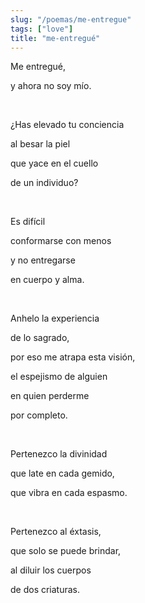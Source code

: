 ```yaml
---
slug: "/poemas/me-entregue"
tags: ["love"]
title: "me-entregué"
---
```

Me entregué,

y ahora no soy mío.

&nbsp;

¿Has elevado tu conciencia

al besar la piel

que yace en el cuello

de un individuo?

&nbsp;

Es difícil

conformarse con menos

y no entregarse

en cuerpo y alma.

&nbsp;

Anhelo la experiencia

de lo sagrado,

por eso me atrapa esta visión,

el espejismo de alguien

en quien perderme

por completo.

&nbsp;

Pertenezco la divinidad

que late en cada gemido,

que vibra en cada espasmo.

&nbsp;

Pertenezco al éxtasis,

que solo se puede brindar,

al diluir los cuerpos

de dos criaturas.